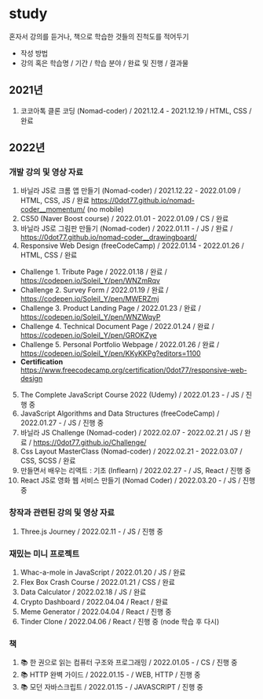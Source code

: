 # study
혼자서 강의를 듣거나, 책으로 학습한 것들의 진척도를 적어두기 

- 작성 방법
- 강의 혹은 학습명 / 기간 / 학습 분야 / 완료 및 진행 / 결과물

## 2021년 
1. 코코아톡 클론 코딩 (Nomad-coder) / 2021.12.4 - 2021.12.19 / HTML, CSS / 완료

## 2022년

### 개발 강의 및 영상 자료
1. 바닐라 JS로 크롬 앱 만들기 (Nomad-coder) / 2021.12.22 - 2022.01.09 / HTML, CSS, JS / 완료 https://0dot77.github.io/nomad-coder__momentum/ (no mobile)
2. CS50 (Naver Boost course) / 2022.01.01 - 2022.01.09 / CS / 완료
3. 바닐라 JS로 그림판 만들기 (Nomad-coder) / 2022.01.11 - / JS / 완료 / https://0dot77.github.io/nomad-coder__drawingboard/
4. Responsive Web Design (freeCodeCamp) / 2022.01.14 - 2022.01.26 / HTML, CSS / 완료
  - Challenge 1. Tribute Page / 2022.01.18 / 완료 / https://codepen.io/Soleil_Y/pen/WNZmRqv
  - Challenge 2. Survey Form / 2022.01.19 / 완료 / https://codepen.io/Soleil_Y/pen/MWERZmj
  - Challenge 3. Product Landing Page / 2022.01.23 / 완료 / https://codepen.io/Soleil_Y/pen/WNZWqyP
  - Challenge 4. Technical Document Page / 2022.01.24 / 완료 / https://codepen.io/Soleil_Y/pen/GROKZye
  - Challenge 5. Personal Portfolio Webpage / 2022.01.26 / 완료 / https://codepen.io/Soleil_Y/pen/KKyKKPg?editors=1100
  - **Certification** https://www.freecodecamp.org/certification/0dot77/responsive-web-design
5. The Complete JavaScript Course 2022 (Udemy) / 2022.01.23 - / JS / 진행 중
6. JavaScript Algorithms and Data Structures (freeCodeCamp) / 2022.01.27 - / JS / 진행 중
7. 바닐라 JS Challenge (Nomad-coder) / 2022.02.07 - 2022.02.21 / JS / 완료 / https://0dot77.github.io/Challenge/
8. Css Layout MasterClass (Nomad-coder) / 2022.02.21 - 2022.03.07 / CSS, SCSS / 완료
9. 만들면서 배우는 리액트 : 기초 (Inflearn) / 2022.02.27 - / JS, React / 진행 중
10. React JS로 영화 웹 서비스 만들기 (Nomad Coder) / 2022.03.20 - / JS / 진행 중

### 창작과 관련된 강의 및 영상 자료
1. Three.js Journey / 2022.02.11 - / JS / 진행 중

### 재밌는 미니 프로젝트
1. Whac-a-mole in JavaScript / 2022.01.20 / JS / 완료 
2. Flex Box Crash Course / 2022.01.21 / CSS / 완료
3. Data Calculator / 2022.02.18 / JS / 완료
4. Crypto Dashboard / 2022.04.04 / React / 완료
5. Meme Generator / 2022.04.04 / React / 진행 중
6. Tinder Clone / 2022.04.06 / React / 진행 중 (node 학습 후 다시)

### 책
1. 📚 한 권으로 읽는 컴퓨터 구조와 프로그래밍 / 2022.01.05 - / CS / 진행 중
2. 📚 HTTP 완벽 가이드 / 2022.01.15 - / WEB, HTTP / 진행 중
3. 📚 모던 자바스크립트 / 2022.01.15 - / JAVASCRIPT / 진행 중
